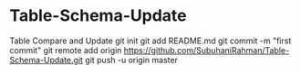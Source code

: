 # Table-Schema-Update
Table Compare and Update
git init
git add README.md
git commit -m "first commit"
git remote add origin https://github.com/SubuhaniRahman/Table-Schema-Update.git
git push -u origin master
